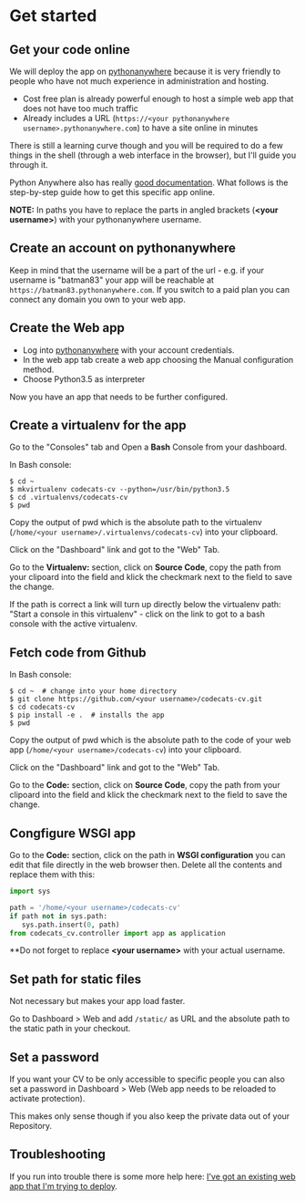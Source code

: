 # Get started

## Get your code online

We will deploy the app on [pythonanywhere](https://pythonanywhere.com) because it is very friendly to people who have not much experience in administration and hosting. 

* Cost free plan is already powerful enough to host a simple web app that does not have too much traffic
* Already includes a URL (`https://<your pythonanywhere username>.pythonanywhere.com`) to have a site online in minutes

There is still a learning curve though and you will be required to do a few things in the shell (through a web interface in the browser), but I'll guide you through it.

Python Anywhere also has really [good documentation](https://help.pythonanywhere.com/pages/). What follows is the step-by-step guide how to get this specific app online. 

**NOTE:** In paths you have to replace the parts in angled brackets  (**<your username\>**) with your pythonanywhere username.

## Create an account on pythonanywhere 

Keep in mind that the username will be a part of the url - e.g. if your username is "batman83" your app will be reachable at `https://batman83.pythonanywhere.com`. If you switch to a paid plan you can connect any domain you own to your web app.

## Create the Web app

* Log into [pythonanywhere](https://pythonanywhere.com) with your account credentials.
* In the web app tab create a web app choosing the Manual configuration method. 
* Choose Python3.5 as interpreter

Now you have an app that needs to be further configured.

## Create a virtualenv for the app

Go to the "Consoles" tab and Open a **Bash** Console from your dashboard.

In Bash console:

    $ cd ~
    $ mkvirtualenv codecats-cv --python=/usr/bin/python3.5
    $ cd .virtualenvs/codecats-cv
    $ pwd

Copy the output of pwd which is the absolute path to the virtualenv (`/home/<your username>/.virtualenvs/codecats-cv`) into your clipboard.
 
Click on the "Dashboard" link and got to the "Web" Tab. 

Go to the **Virtualenv:** section, click on **Source Code**, copy the path from your clipoard into the field and klick the checkmark next to the field to save the change.

If the path is correct a link will turn up directly below the virtualenv path: "Start a console in this virtualenv" - click on the link to got to a bash console with the active virtualenv.

## Fetch code from Github

In Bash console:

    $ cd ~  # change into your home directory
    $ git clone https://github.com/<your username>/codecats-cv.git
    $ cd codecats-cv
    $ pip install -e .  # installs the app
    $ pwd
    
Copy the output of pwd which is the absolute path to the code of your web app (`/home/<your username>/codecats-cv`) into your clipboard.
 
Click on the "Dashboard" link and got to the "Web" Tab.

Go to the **Code:** section, click on **Source Code**, copy the path from your clipoard into the field and klick the checkmark next to the field to save the change.

## Congfigure WSGI app

Go to the **Code:** section, click on the path in **WSGI configuration** you can edit that file directly in the web browser then. Delete all the contents and replace them with this:

```Python
import sys

path = '/home/<your username>/codecats-cv'
if path not in sys.path:
   sys.path.insert(0, path)
from codecats_cv.controller import app as application
```
**Do not forget to replace **<your username\>** with your actual username.

## Set path for static files

Not necessary but makes your app load faster.

Go to Dashboard > Web and add `/static/` as URL and the absolute path to the static path in your checkout.

## Set a password

If you want your CV to be only accessible to specific people you can also set a password in Dashboard > Web (Web app needs to be reloaded to activate protection).

This makes only sense though if you also keep the private data out of your Repository.

## Troubleshooting

If you run into trouble there is some more help here: [I've got an existing web app that I'm trying to deploy](https://help.pythonanywhere.com/pages/#ive-got-an-existing-web-app-that-im-trying-to-deploy).
 
